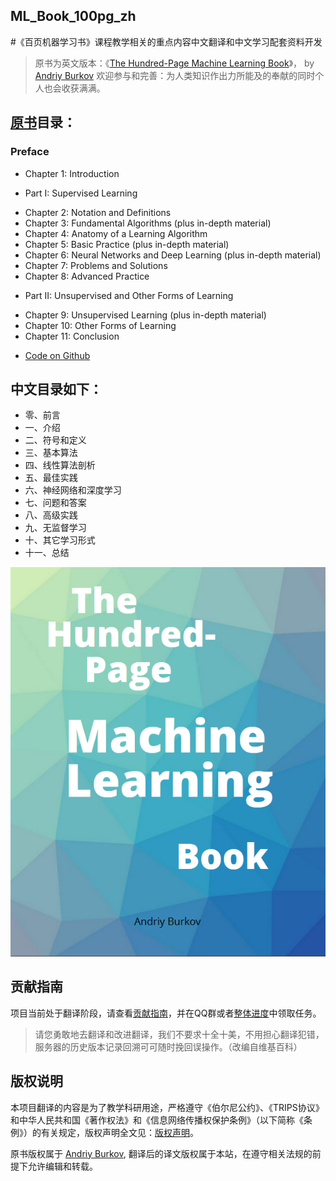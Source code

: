 ## ML_Book_100pg_zh
#《百页机器学习书》课程教学相关的重点内容中文翻译和中文学习配套资料开发

> 原书为英文版本：《[The Hundred-Page Machine Learning Book](http://themlbook.com/)》， by [Andriy Burkov](http://themlbook.com/wiki/doku.php)
> 欢迎参与和完善：为人类知识作出力所能及的奉献的同时个人也会收获满满。

## [原书](https://github.com/htsong/ML_Book_100pg_zh/blob/master/The_HundredPage_Machine_Learning_Book.pdf)目录：
### Preface
+ Chapter 1: Introduction
* Part I: Supervised Learning
+ Chapter 2: Notation and Definitions
+ Chapter 3: Fundamental Algorithms (plus in-depth material)
+ Chapter 4: Anatomy of a Learning Algorithm
+ Chapter 5: Basic Practice (plus in-depth material)
+ Chapter 6: Neural Networks and Deep Learning (plus in-depth material)
+ Chapter 7: Problems and Solutions
+ Chapter 8: Advanced Practice
* Part II: Unsupervised and Other Forms of Learning
+ Chapter 9: Unsupervised Learning (plus in-depth material)
+ Chapter 10: Other Forms of Learning
+ Chapter 11: Conclusion
* [Code on Github](https://github.com/aburkov/theMLbook)

## 中文目录如下：
+   零、前言
+   一、介绍
+   二、符号和定义
+   三、基本算法
+   四、线性算法剖析
+   五、最佳实践
+   六、神经网络和深度学习
+   七、问题和答案
+   八、高级实践
+   九、无监督学习
+   十、其它学习形式
+   十一、总结


![](cover.jpg)


## 贡献指南

项目当前处于翻译阶段，请查看[贡献指南](CONTRIBUTION.md)，并在QQ群或者[整体进度](issues)中领取任务。

> 请您勇敢地去翻译和改进翻译，我们不要求十全十美，不用担心翻译犯错，服务器的历史版本记录回溯可可随时挽回误操作。（改编自维基百科）

## 版权说明

本项目翻译的内容是为了教学科研用途，严格遵守《伯尔尼公约》、《TRIPS协议》和中华人民共和国《著作权法》和《信息网络传播权保护条例》（以下简称《条例》）的有关规定，版权声明全文见：[版权声明](CopyRight.md)。

原书版权属于 [Andriy Burkov](http://themlbook.com/wiki/doku.php), 翻译后的译文版权属于本站，在遵守相关法规的前提下允许编辑和转载。
